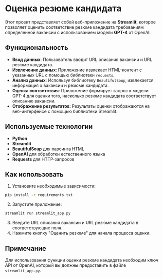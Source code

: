 # Оценка резюме кандидата

Этот проект представляет собой веб-приложение на **Streamlit**, которое позволяет оценить соответствие резюме кандидата требованиям определенной вакансии с использованием модели **GPT-4** от OpenAI.

## Функциональность

- **Ввод данных**: Пользователь вводит URL описания вакансии и URL резюме кандидата.
- **Извлечение данных**: Приложение извлекает HTML-контент с указанных URL с помощью библиотеки `requests`.
- **Анализ данных**: Используя библиотеку `BeautifulSoup`, извлекается информация о вакансии и резюме кандидата.
- **Оценка соответствия**: Приложение формирует запрос к модели GPT-4 для оценки того, насколько резюме кандидата соответствует описанию вакансии.
- **Отображение результатов**: Результаты оценки отображаются на веб-интерфейсе с помощью библиотеки Streamlit.

## Используемые технологии

- **Python**
- **Streamlit**
- **BeautifulSoup** для парсинга HTML
- **OpenAI** для обработки естественного языка
- **Requests** для HTTP-запросов

## Как использовать

1. Установите необходимые зависимости: 
```bash
pip install -r requirements.txt
```
2. Запустите приложение:
```bash
streamlit run streamlit_app.py
```
3. Введите URL описания вакансии и URL резюме кандидата в соответствующие поля.
4. Нажмите кнопку "Оценить резюме" для начала процесса оценки.

## Примечание
Для использования функции оценки резюме кандидата необходим ключ API от OpenAI, который вы должны предоставить в файле `streamlit_app.py`.
